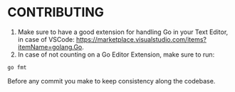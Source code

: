 # CONTRIBUTING

1. Make sure to have a good extension for handling Go in your Text Editor, in case of VSCode: https://marketplace.visualstudio.com/items?itemName=golang.Go.
2. In case of not counting on a Go Editor Extension, make sure to run:

```bash
go fmt
```

Before any commit you make to keep consistency along the codebase.